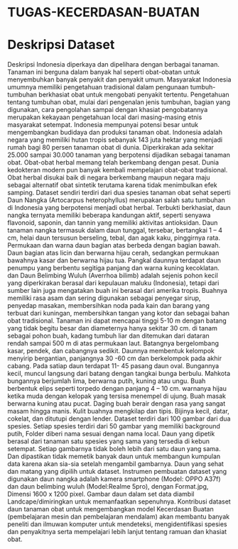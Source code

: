 # TUGAS-KECERDASAN-BUATAN

# Deskripsi Dataset
Deskripsi
Indonesia diperkaya dan dipelihara dengan berbagai tanaman. Tanaman ini berguna dalam banyak hal seperti obat-obatan untuk menyembuhkan banyak penyakit dan penyakit umum. Masyarakat Indonesia umumnya memiliki pengetahuan tradisional dalam pengunaan tumbuh-tumbuhan berkhasiat obat untuk mengobati penyakit tertentu. Pengetahuan tentang tumbuhan obat, mulai dari pengenalan jenis tumbuhan, bagian yang digunakan, cara pengolahan sampai dengan khasiat pengobatannya merupakan kekayaan pengetahuan local dari masing-masing etnis masyarakat setempat.
Indonesia mempunyai potensi besar untuk mengembangkan budidaya dan produksi tanaman obat. Indonesia adalah negara yang memiliki hutan tropis sebanyak 143 juta hektar yang menjadi rumah bagi 80 persen tanaman obat di dunia. Diperkirakan ada sekitar 25.000 sampai 30.000 tanaman yang berpotensi dijadikan sebagai tanaman obat. Obat-obat herbal memang telah berkembang dengan pesat. Dunia kedokteran modern pun banyak kembali mempelajari obat-obat tradisional. Obat herbal disukai baik di negara berkembang maupun negara maju sebagai alternatif obat sintetik terutama karena tidak menimbulkan efek samping.
Dataset sendiri terdiri dari dua  spesies tanaman obat sehat seperti Daun Nangka (Artocarpus heterophyllus) merupakan  salah satu tumbuhan di Indonesia yang berpotensi menjadi obat herbal. Terbukti berkhasiat, daun nangka ternyata memiliki beberapa kandungan aktif, seperti senyawa flavonoid, saponin, dan tannin yang memiliki aktivitas antioksidan. Daun tanaman nangka termasuk dalam daun tunggal, tersebar, bertangkai 1 – 4 cm, helai daun tersusun berseling, tebal, dan agak kaku, pinggirnya rata. Permukaan dan warna daun bagian atas berbeda dengan bagian bawah. Daun bagian atas licin dan berwarna hijau cerah, sedangkan permukaan bawahnya kasar dan berwarna hijau tua. Pangkal daunnya terdapat daun penumpu yang berbentu segitiga panjang dan warna kuning kecoklatan. dan Daun Belimbing Wuluh (Averrhoa bilimb) adalah sejenis pohon kecil yang diperkirakan berasal dari kepulauan maluku (Indonesia), tetapi dari sumber lain juga mengatakan buah ini berasal dari amerika tropis. Buahnya memiliki rasa asam dan sering digunakan sebagai penyegar sirup, penyedap masakan, membersihkan noda pada kain dan barang yang terbuat dari kuningan, membersihkan tangan yang kotor dan sebagai bahan obat tradisional. Tanaman ini dapat mencapai tinggi 5-10 m dengan batang yang tidak begitu besar dan diameternya hanya sekitar 30 cm. di tanam sebagai pohon buah, kadang tumbuh liar dan ditemukan dari dataran rendah sampai 500 m di atas permukaan laut. Batangnya bergelombang kasar, pendek, dan cabangnya sedikit. Daunnya membentuk kelompok menyirip bergantian, panjangnya 30 -60 cm dan berkelompok pada akhir cabang. Pada satiap daun terdapat 11- 45 pasang daun oval. Bungannya kecil, muncul langsung dari batang dengan tangkai bunga berbulu. Mahkota bungannya berjumlah lima, berwarna putih, kuning atau ungu. Buah berbentuk elips seperti torpedo dengan panjang 4 – 10 cm. warnanya hijau ketika muda dengan kelopak yang tersisa menempel di ujung. Buah masak berwarna kuning atau pucat. Daging buah berair dengan rasa yang sangat masam hingga manis. Kulit buahnya mengkilap dan tipis. Bijinya kecil, datar, cokelat, dan ditutupi dengan lender.
Dataset terdiri dari 100 gambar dari dua spesies. Setiap spesies terdiri dari 50 gambar yang memiliki background putih, Folder diberi nama sesuai dengan nama local. Daun yang dipetik berasal dari tanaman satu spesies yang sama yang tersedia di kebun setempat. Setiap gambarnya tidak boleh lebih dari satu daun yang sama. Dan dipastikan  tidak memetik banyak daun untuk membangun kumpulan data karena akan sia-sia setelah mengambil gambarnya. Daun yang sehat dan matang yang dipilih untuk dataset. Instrumen pembuatan dataset  yang digunakan daun nangka adalah kamera smartphone (Model: OPPO A37f) dan daun belimbing wuluh (Model:Realme 5pro), dengan Format.jpg, Dimensi 1600 x 1200 pixel. Gambar daun dalam set data diambil Landcape/dimiringkan untuk memanfaatkan sepenuhnya.
Kontribusi dataset daun tanaman obat untuk mengembangkan model Kecerdasan Buatan (pembelajaran mesin dan pembelajaran mendalam) akan membantu banyak peneliti dan ilmuwan komputer untuk mendeteksi, mengidentifikasi spesies dan penyakitnya serta mempelajari lebih lanjut tentang ramuan dan khasiat obat. 



